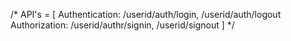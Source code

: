 /*
 API's = 
 [
    Authentication: /userid/auth/login, /userid/auth/logout
    Authorization: /userid/authr/signin, /userid/signout
 ]
*/
